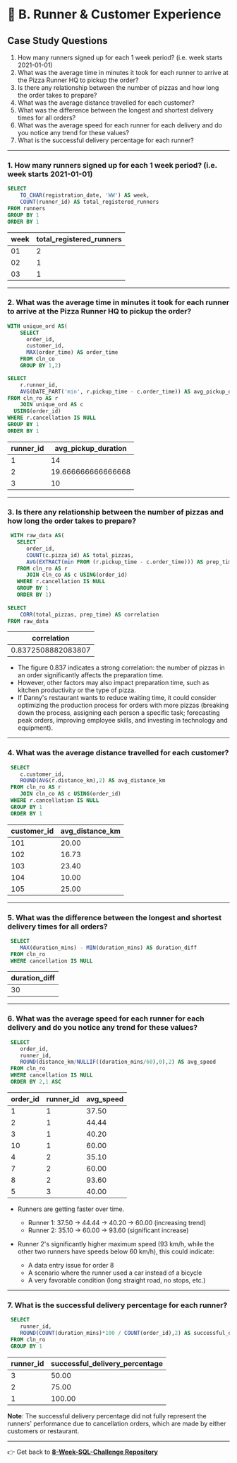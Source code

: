 # 🏃 B. Runner & Customer Experience

## Case Study Questions

1. How many runners signed up for each 1 week period? (i.e. week starts 2021-01-01)
2. What was the average time in minutes it took for each runner to arrive at the Pizza Runner HQ to pickup the order?
3. Is there any relationship between the number of pizzas and how long the order takes to prepare?
4. What was the average distance travelled for each customer?
5. What was the difference between the longest and shortest delivery times for all orders?
6. What was the average speed for each runner for each delivery and do you notice any trend for these values?
7. What is the successful delivery percentage for each runner?

---
###  1. How many runners signed up for each 1 week period? (i.e. week starts 2021-01-01)
```SQL
SELECT
    TO_CHAR(registration_date, 'WW') AS week,
    COUNT(runner_id) AS total_registered_runners
FROM runners
GROUP BY 1
ORDER BY 1
```
| week | total_registered_runners |
| ---- | ------------------------ |
| 01   | 2                        |
| 02   | 1                        |
| 03   | 1                        |

---
###  2. What was the average time in minutes it took for each runner to arrive at the Pizza Runner HQ to pickup the order?
```SQL
WITH unique_ord AS(
	SELECT
      order_id,
      customer_id,
      MAX(order_time) AS order_time
	FROM cln_co
	GROUP BY 1,2)

SELECT
    r.runner_id,
    AVG(DATE_PART('min', r.pickup_time - c.order_time)) AS avg_pickup_duration    
FROM cln_ro AS r 
	JOIN unique_ord AS c 
  USING(order_id)
WHERE r.cancellation IS NULL
GROUP BY 1
ORDER BY 1
```
| runner_id | avg_pickup_duration |
| --------- | ------------------- |
| 1         | 14                  |
| 2         | 19.666666666666668  |
| 3         | 10                  |

---
###  3. Is there any relationship between the number of pizzas and how long the order takes to prepare?
```SQL
 WITH raw_data AS(    
   SELECT
      order_id,
      COUNT(c.pizza_id) AS total_pizzas,
      AVG(EXTRACT(min FROM (r.pickup_time - c.order_time))) AS prep_time
   FROM cln_ro AS r 
      JOIN cln_co AS c USING(order_id)
   WHERE r.cancellation IS NULL
   GROUP BY 1
   ORDER BY 1)
 
SELECT 
    CORR(total_pizzas, prep_time) AS correlation
FROM raw_data
```
| correlation        |
| ------------------ |
| 0.8372508882083807 |

- The figure 0.837 indicates a strong correlation: the number of pizzas in an order significantly affects the preparation time.
- However, other factors may also impact preparation time, such as kitchen productivity or the type of pizza.
- If Danny's restaurant wants to reduce waiting time, it could consider optimizing the production process for orders with more pizzas (breaking down the process, assigning each person a specific task; forecasting peak orders, improving employee skills, and investing in technology and equipment).

---
###  4. What was the average distance travelled for each customer?
```SQL
 SELECT
    c.customer_id,
    ROUND(AVG(r.distance_km),2) AS avg_distance_km
 FROM cln_ro AS r 
    JOIN cln_co AS c USING(order_id)
 WHERE r.cancellation IS NULL
 GROUP BY 1
 ORDER BY 1
```
| customer_id | avg_distance_km |
| ----------- | --------------- |
| 101         | 20.00           |
| 102         | 16.73           |
| 103         | 23.40           |
| 104         | 10.00           |
| 105         | 25.00           |
---
###  5. What was the difference between the longest and shortest delivery times for all orders?
```SQL
 SELECT
	MAX(duration_mins) - MIN(duration_mins) AS duration_diff
 FROM cln_ro 
 WHERE cancellation IS NULL
```
| duration_diff |
| ------------- |
| 30            |

---
###  6. What was the average speed for each runner for each delivery and do you notice any trend for these values?
```SQL
 SELECT
    order_id,
    runner_id,
    ROUND(distance_km/NULLIF((duration_mins/60),0),2) AS avg_speed
 FROM cln_ro 
 WHERE cancellation IS NULL
 ORDER BY 2,1 ASC
```
| order_id | runner_id | avg_speed |
| -------- | --------- | --------- |
| 1        | 1         | 37.50     |
| 2        | 1         | 44.44     |
| 3        | 1         | 40.20     |
| 10       | 1         | 60.00     |
| 4        | 2         | 35.10     |
| 7        | 2         | 60.00     |
| 8        | 2         | 93.60     |
| 5        | 3         | 40.00     |

- Runners are getting faster over time.
  - Runner 1: 37.50 → 44.44 → 40.20 → 60.00 (increasing trend)
  - Runner 2: 35.10 → 60.00 → 93.60 (significant increase)

- Runner 2's significantly higher maximum speed (93 km/h, while the other two runners have speeds below 60 km/h), this could indicate:
  - A data entry issue for order 8
  - A scenario where the runner used a car instead of a bicycle
  - A very favorable condition (long straight road, no stops, etc.)
    
---
###  7. What is the successful delivery percentage for each runner?
```SQL
 SELECT
    runner_id,
    ROUND(COUNT(duration_mins)*100 / COUNT(order_id),2) AS successful_delivery_percentage
 FROM cln_ro 
 GROUP BY 1
```
| runner_id | successful_delivery_percentage |
| --------- | ------------------------------ |
| 3         | 50.00                          |
| 2         | 75.00                          |
| 1         | 100.00                         |

**Note**: The successful delivery percentage did not fully represent the runners' performance due to cancellation orders, which are made by either customers or restaurant.

---
👉 Get back to [**8-Week-SQL-Challenge Repository**](https://github.com/PHAMTHUYDUYEN/8-week-SQL-Challenge)
